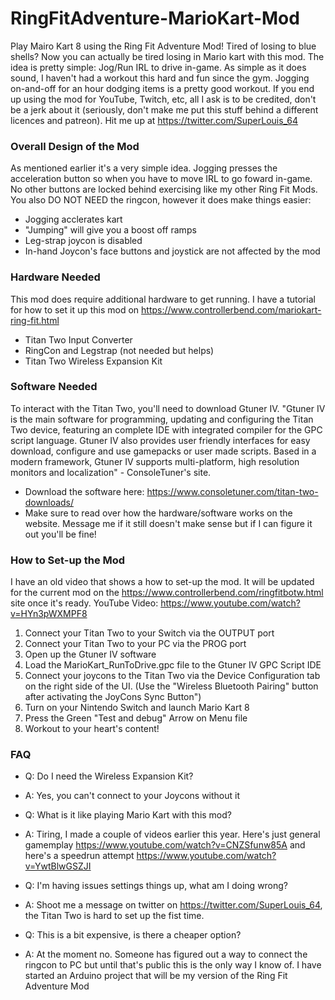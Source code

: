 # RingFitAdventure-MarioKart-Mod
Play Mairo Kart 8 using the Ring Fit Adventure Mod! Tired of losing to blue shells? Now you can actually be tired losing in Mario kart with this mod. The idea is pretty simple: Jog/Run IRL to drive in-game. As simple as it does sound, I haven't had a workout this hard and fun since the gym. Jogging on-and-off for an hour dodging items is a pretty good workout. If you end up using the mod for YouTube, Twitch, etc, all I ask is to be credited, don't be a jerk about it (seriously, don't make me put this stuff behind a different licences and patreon). Hit me up at https://twitter.com/SuperLouis_64

### Overall Design of the Mod
As mentioned earlier it's a very simple idea. Jogging presses the acceleration button so when you have to move IRL to go foward in-game. No other buttons are locked behind exercising like my other Ring Fit Mods. You also DO NOT NEED the ringcon, however it does make things easier:
- Jogging acclerates kart
- "Jumping" will give you a boost off ramps
- Leg-strap joycon is disabled 
- In-hand Joycon's face buttons and joystick are not affected by the mod

### Hardware Needed
This mod does require additional hardware to get running. I have a tutorial for how to set it up this mod on <https://www.controllerbend.com/mariokart-ring-fit.html>
- Titan Two Input Converter
- RingCon and Legstrap (not needed but helps)
- Titan Two Wireless Expansion Kit

### Software Needed
To interact with the Titan Two, you'll need to download Gtuner IV. "Gtuner IV is the main software for programming, updating and configuring the Titan Two device, featuring an complete IDE with integrated compiler for the GPC script language. Gtuner IV also provides user friendly interfaces for easy download, configure and use gamepacks or user made scripts. Based in a modern framework, Gtuner IV supports multi-platform, high resolution monitors and localization" - ConsoleTuner's site. 
- Download the software here: <https://www.consoletuner.com/titan-two-downloads/>
- Make sure to read over how the hardware/software works on the website. Message me if it still doesn't make sense but if I can figure it out you'll be fine!

### How to Set-up the Mod
I have an old video that shows a how to set-up the mod. It will be updated for the current mod on the <https://www.controllerbend.com/ringfitbotw.html> site once it's ready. YouTube Video: <https://www.youtube.com/watch?v=HYn3pWXMPF8>
1. Connect your Titan Two to your Switch via the OUTPUT port
2. Connect your Titan Two to your PC via the PROG port
3. Open up the Gtuner IV software
4. Load the MarioKart_RunToDrive.gpc file to the Gtuner IV GPC Script IDE
5. Connect your joycons to the Titan Two via the Device Configuration tab on the right side of the UI. (Use the "Wireless Bluetooth Pairing" button after activating the JoyCons Sync Button")
6. Turn on your Nintendo Switch and launch Mario Kart 8
7. Press the Green "Test and debug" Arrow on Menu file
8. Workout to your heart's content!

### FAQ
- Q: Do I need the Wireless Expansion Kit?
- A: Yes, you can't connect to your Joycons without it

- Q: What is it like playing Mario Kart with this mod?
- A: Tiring, I made a couple of videos earlier this year. Here's just general gamemplay <https://www.youtube.com/watch?v=CNZSfunw85A> and here's a speedrun attempt <https://www.youtube.com/watch?v=YwtBlwGSZJI>

- Q: I'm having issues settings things up, what am I doing wrong?
- A: Shoot me a message on twitter on <https://twitter.com/SuperLouis_64>, the Titan Two is hard to set up the fist time.

- Q: This is a bit expensive, is there a cheaper option?
- A: At the moment no. Someone has figured out a way to connect the ringcon to PC but until that's public this is the only way I know of. I have started an Arduino project that will be my version of the Ring Fit Adventure Mod
